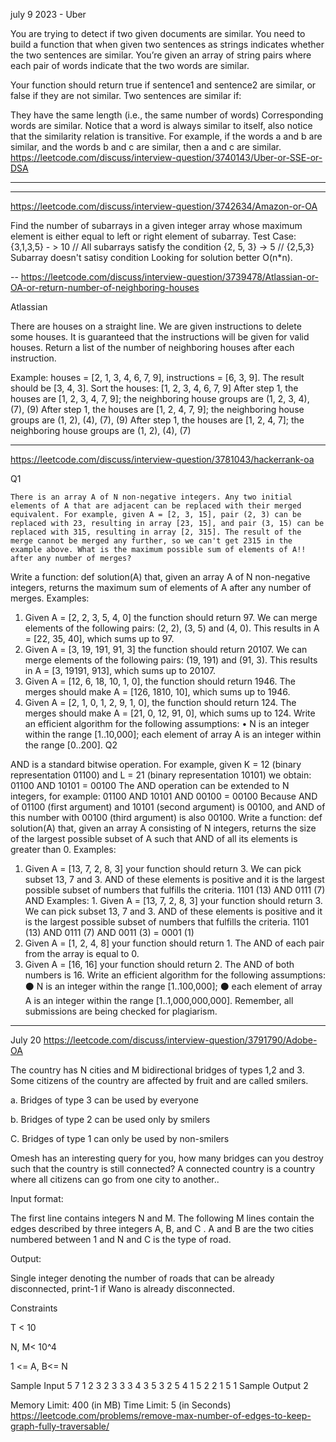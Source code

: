july 9 2023 - Uber

You are trying to detect if two given documents are similar. 
You need to build a function that when given two sentences as strings indicates whether the two sentences are similar. 
You’re given an array of string pairs where each pair of words indicate that the two words are similar.

Your function should return true if sentence1 and sentence2 are similar, or false if they are not similar.
Two sentences are similar if:

They have the same length (i.e., the same number of words)
Corresponding words are similar.
Notice that a word is always similar to itself, also notice that the similarity relation is transitive. For example, if the words a and b are similar, and the words b and c are similar, then a and c are similar.
https://leetcode.com/discuss/interview-question/3740143/Uber-or-SSE-or-DSA

---------


-------
https://leetcode.com/discuss/interview-question/3742634/Amazon-or-OA

Find the number of subarrays in a given integer array whose maximum element is either equal to left or right element of subarray.
Test Case:
{3,1,3,5} - > 10 // All subarrays satisfy the condition
{2, 5, 3} -> 5 // {2,5,3} Subarray doesn't satisy condition
Looking for solution better O(n*n).

--
https://leetcode.com/discuss/interview-question/3739478/Atlassian-or-OA-or-return-number-of-neighboring-houses

Atlassian

There are houses on a straight line. We are given instructions to delete some houses. It is guaranteed that the instructions will be given for valid houses. Return a list of the number of neighboring houses after each instruction.

Example: houses = [2, 1, 3, 4, 6, 7, 9], instructions = [6, 3, 9]. The result should be [3, 4, 3].
Sort the houses: [1, 2, 3, 4, 6, 7, 9]
After step 1, the houses are [1, 2, 3, 4, 7, 9]; the neighboring house groups are (1, 2, 3, 4), (7), (9)
After step 1, the houses are [1, 2, 4, 7, 9]; the neighboring house groups are (1, 2), (4), (7), (9)
After step 1, the houses are [1, 2, 4, 7]; the neighboring house groups are (1, 2), (4), (7)

--------

https://leetcode.com/discuss/interview-question/3781043/hackerrank-oa

Q1

	There is an array A of N non-negative integers. Any two initial elements of A that are adjacent can be replaced with their merged equivalent. For example, given A = [2, 3, 15], pair (2, 3) can be replaced with 23, resulting in array [23, 15], and pair (3, 15) can be replaced with 315, resulting in array [2, 315]. The result of the merge cannot be merged any further, so we can't get 2315 in the example above. What is the maximum possible sum of elements of A!! after any number of merges?
Write a function:
def solution(A)
that, given an array A of N non-negative integers, returns the maximum sum of elements of A after any number of merges.
Examples:
1. Given A = [2, 2, 3, 5, 4, 0] the function should return 97. We can merge elements of the following pairs: (2, 2), (3, 5) and (4, 0). This results in A = [22, 35, 40], which sums up to 97.
2. Given A = [3, 19, 191, 91, 3] the function should return 20107. We can merge elements of the following pairs: (19, 191) and (91, 3). This results in A = [3, 19191, 913], which sums up to 20107.
3. Given A = [12, 6, 18, 10, 1, 0], the function should return 1946. The merges should make A = [126, 1810, 10], which sums up to 1946.
4. Given A = [2, 1, 0, 1, 2, 9, 1, 0], the function should return 124. The merges should make A = [21, 0, 12, 91, 0], which sums up to 124. Write an efficient algorithm for the following assumptions:
• N is an integer within the range [1..10,000];
each element of array A is an integer within the range [0..200].
Q2


AND is a standard bitwise operation. For example, given K = 12 (binary representation 01100) and L = 21 (binary representation 10101) we obtain: 01100 AND 10101 =
00100
The AND operation can be extended to N integers, for example:
01100 AND
10101 AND
00100 =
00100
Because AND of 01100 (first argument) and 10101 (second argument) is 00100, and AND of this number with 00100 (third argument) is also 00100. Write a function:
def solution(A)
that, given an array A consisting of N integers, returns the size of the largest possible subset of A such that AND of all its elements is greater than 0. Examples:
1. Given A = [13, 7, 2, 8, 3] your function should return 3.
We can pick subset 13, 7 and 3. AND of these elements is positive and it is the largest possible subset of numbers that fulfills the criteria.
1101 (13) AND
0111 (7) AND
Examples: 1. Given A = [13, 7, 2, 8, 3] your function should return 3.
We can pick subset 13, 7 and 3. AND of these elements is positive and it is the largest possible subset of numbers that fulfills the criteria.
1101 (13) AND
0111 (7) AND
0011 (3) =
0001 (1)
2. Given A = [1, 2, 4, 8] your function should return 1. The AND of each pair from the array is equal to 0.
3. Given A = [16, 16] your function should return 2. The AND of both numbers is 16.
Write an efficient algorithm for the following assumptions:
⚫ N is an integer within the range [1..100,000];
⚫ each element of array A is an integer within the range [1..1,000,000,000].
Remember, all submissions are being checked for plagiarism.

----
July 20
https://leetcode.com/discuss/interview-question/3791790/Adobe-OA

The country has N cities and M bidirectional bridges of types 1,2 and 3. Some citizens of the country are affected by fruit and are called smilers.

a. Bridges of type 3 can be used by everyone

b. Bridges of type 2 can be used only by smilers

C. Bridges of type 1 can only be used by non-smilers

Omesh has an interesting query for you, how many bridges can you destroy such that the country is still connected? A connected country is a country where all citizens can go from one city to another..

Input format:

The first line contains integers N and M.
The following M lines contain the edges described by three integers A, B, and C .
A and B are the two cities numbered between 1 and N and C is the type of road.

Output:

Single integer denoting the number of roads that can be already disconnected, print-1 if Wano is already disconnected.

Constraints

T < 10

N, M< 10^4

1 <= A, B<= N

Sample Input
5 7
1 2 3
2 3 3
3 4 3
5 3 2
5 4 1
5 2 2
1 5 1
Sample Output
2

Memory Limit: 400 (in MB) Time Limit: 5 (in Seconds)
https://leetcode.com/problems/remove-max-number-of-edges-to-keep-graph-fully-traversable/
